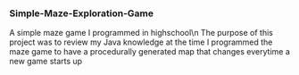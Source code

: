 ### Simple-Maze-Exploration-Game
A simple maze game I programmed in highschool\n
The purpose of this project was to review my Java knowledge at the time
I programmed the maze game to have a procedurally generated map that changes everytime a new game starts up
